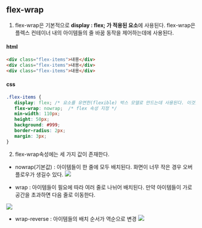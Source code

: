 ## flex-wrap

1. flex-wrap은 기본적으로 **display : flex; 가 적용된 요소**에 사용된다. flex-wrap은 플렉스 컨테이너 내의 아이템들의 줄 바꿈 동작을 제어하는데에 사용된다.

#### html
``` html
<div class="flex-items">내용</div>
<div class="flex-items">내용</div>  
<div class="flex-items">내용</div>  
```

#### css
``` css
.flex-items {  
   display: flex; /* 요소를 유연한(flexible) 박스 모델로 만드는데 사용된다. 이것을 flex container라고 한다. */
   flex-wrap: nowrap;  /* flex 속성 지정 */
   min-width: 110px;  
   height: 50px;  
   background: #999;  
   border-radius: 2px;  
   margin: 3px;  
}  
```


2. flex-wrap속성에는 세 가지 값이 존재한다.
 - nowrap(기본값) : 아이템들이 한 줄에 모두 배치된다. 화면이 너무 작은 경우 오버플로우가 생길수 있다.
![](https://i.imgur.com/RYmFj2s.png)

* wrap : 아이템들이 필요에 따라 여러 줄로 나뉘어 배치된다. 만약 아이템들이 가로 공간을 초과하면 다음 줄로 이동한다.

![](https://i.imgur.com/x3wUJ3g.png)


* wrap-reverse : 아이템들의 배치 순서가 역순으로 변경
![](https://i.imgur.com/NB0wNYT.png)

